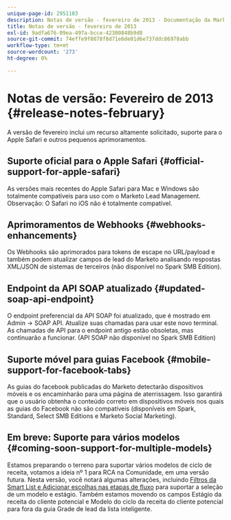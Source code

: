 ```yaml
---
unique-page-id: 2951103
description: Notas de versão - fevereiro de 2013 - Documentação da Marketo - Documentação do produto
title: Notas de versão - fevereiro de 2013
exl-id: 9adfa676-09ea-497a-bcce-42300848b9d8
source-git-commit: 74effe9f8078f8d71e6de01d6e737ddc86978abb
workflow-type: tm+mt
source-wordcount: '273'
ht-degree: 0%

---
```


# Notas de versão: Fevereiro de 2013 {#release-notes-february}

A versão de fevereiro inclui um recurso altamente solicitado, suporte para o Apple Safari e outros pequenos aprimoramentos.

## Suporte oficial para o Apple Safari {#official-support-for-apple-safari}

As versões mais recentes do Apple Safari para Mac e Windows são totalmente compatíveis para uso com o Marketo Lead Management. Observação: O Safari no iOS não é totalmente compatível.

## Aprimoramentos de Webhooks {#webhooks-enhancements}

Os Webhooks são aprimorados para tokens de escape no URL/payload e também podem atualizar campos de lead do Marketo analisando respostas XML/JSON de sistemas de terceiros (não disponível no Spark SMB Edition).

## Endpoint da API SOAP atualizado {#updated-soap-api-endpoint}

O endpoint preferencial da API SOAP foi atualizado, que é mostrado em Admin -> SOAP API. Atualize suas chamadas para usar este novo terminal. As chamadas de API para o endpoint antigo estão obsoletas, mas continuarão a funcionar. (API SOAP não disponível no Spark SMB Edition)

## Suporte móvel para guias Facebook {#mobile-support-for-facebook-tabs}

As guias do facebook publicadas do Marketo detectarão dispositivos móveis e os encaminharão para uma página de aterrissagem. Isso garantirá que o usuário obtenha o conteúdo correto em dispositivos móveis nos quais as guias do Facebook não são compatíveis (disponíveis em Spark, Standard, Select SMB Editions e Marketo Social Marketing).

## Em breve: Suporte para vários modelos {#coming-soon-support-for-multiple-models}

Estamos preparando o terreno para suportar vários modelos de ciclo de receita, votamos a ideia nº 1 para RCA na Comunidade, em uma versão futura. Nesta versão, você notará algumas alterações, incluindo [Filtros da Smart List e Adicionar escolhas nas etapas de fluxo](/help/marketo/product-docs/reporting/revenue-cycle-analytics/revenue-cycle-models/find-all-leads-in-a-revenue-cycle-model.md) para suportar a seleção de um modelo e estágio. Também estamos movendo os campos Estágio da receita do cliente potencial e Modelo do ciclo da receita do cliente potencial para fora da guia Grade de lead da lista inteligente.
